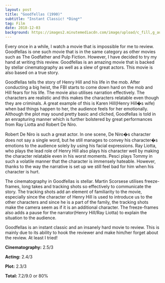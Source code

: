 ```yaml
---
layout: post
title: "Goodfellas (1990)"
subtitle: "Instant Classic! *Ding*"
tag: Film
date: 2018-12-03
background: https://images2.minutemediacdn.com/image/upload/c_fill,g_auto,h_1248,w_2220/v1555387452/shape/mentalfloss/goodfellas_primary.jpg?itok=R2GiBrnd
---
```

Every once in a while, I watch a movie that is impossible for me to review. Goodfellas is one such movie that is in the same category as other movies such as The Godfather and Pulp Fiction. However, I have decided to try my hand at writing this review. Goodfellas is an amazing movie that is backed by stellar cinematography as well as a slew of great actors. This movie is also based on a true story.

Goodfellas tells the story of Henry Hill and his life in the mob. After conducting a big heist, the FBI starts to come down hard on the mob and Hill fears for his life. The movie also utilises narration effectively. The characters are realistic and this makes the characters relatable even though they are criminals. A great example of this is Karen Hill(Henry Hill�s wife) when bad things happen to her, the audience feels for her emotionally. Although the plot may sound pretty basic and cliched, Goodfellas is told in an enrapturing manner which is further bolstered by great performances from Ray Liotta and Robert De Niro. 

Robert De Niro is such a great actor. In one scene, De Niro�s character does not say a single word, but he still manages to convey his character�s emotions to the audience solely by using his facial expressions. Ray Liotta, who plays the lead role of Henry Hill also plays his character well by making the character relatable even in his worst moments. Pesci plays Tommy in such a volatile manner that the character is immensely hateable. However, thanks to the way the narrative is set up we still feel bad for him when his character is hurt.

The cinematography in Goodfellas is stellar. Martin Scorsese utilises freeze-frames, long takes and tracking shots so effectively to communicate the story. The tracking shots add an element of familiarity to the movie, especially since the character of Henry Hill is used to introduce us to the other characters and since he is a part of the family, the tracking shots make the camera seem as if it is an additional character. The freeze-frames also adds a pause for the narrator(Henry Hill/Ray Liotta) to explain the situation to the audience.

Goodfellas is an instant classic and an insanely hard movie to review. This is mainly due to its ability to hook the reviewer and make him/her forget about the review. At least I tried!

**Cinematography:** 2.5/3

**Acting:** 2.4/3

**Plot:** 2.3/3

**Total:** 7.2/9.0 or 80%